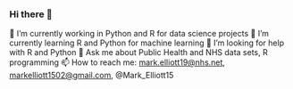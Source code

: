 ### Hi there 👋


🔭 I’m currently working in Python and R for data science projects
🌱 I’m currently learning R and Python for machine learning
🤔 I’m looking for help with R and Python
💬 Ask me about Public Health and NHS data sets, R programming
📫 How to reach me: mark.elliott19@nhs.net, markelliott1502@gmail.com, @Mark_Elliott15

